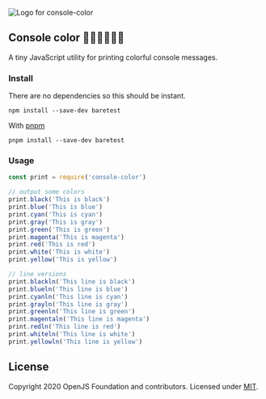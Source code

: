 

![Logo for console-color](https://volument.com/images/console-color.png)


## Console color 💚🔵💙💛🧡🔴
A tiny JavaScript utility for printing colorful console messages.


### Install
There are no dependencies so this should be instant.

```
npm install --save-dev baretest
```

With [pnpm](//pnpm.js.org)

```
pnpm install --save-dev baretest
```

### Usage

``` javascript
const print = require('console-color')

// output some colors
print.black('This is black')
print.blue('This is blue')
print.cyan('This is cyan')
print.gray('This is gray')
print.green('This is green')
print.magenta('This is magenta')
print.red('This is red')
print.white('This is white')
print.yellow('This is yellow')

// line versions
print.blackln('This line is black')
print.blueln('This line is blue')
print.cyanln('This line is cyan')
print.grayln('This line is gray')
print.greenln('This line is green')
print.magentaln('This line is magenta')
print.redln('This line is red')
print.whiteln('This line is white')
print.yellowln('This line is yellow')
```

## License

Copyright 2020 OpenJS Foundation and contributors. Licensed under [MIT](./LICENSE).

